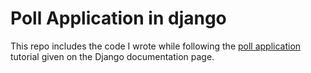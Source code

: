 # Poll Application in django

This repo includes the code I wrote while following the [poll application](https://docs.djangoproject.com/en/3.0/intro/tutorial01/) tutorial given on the Django documentation page.
